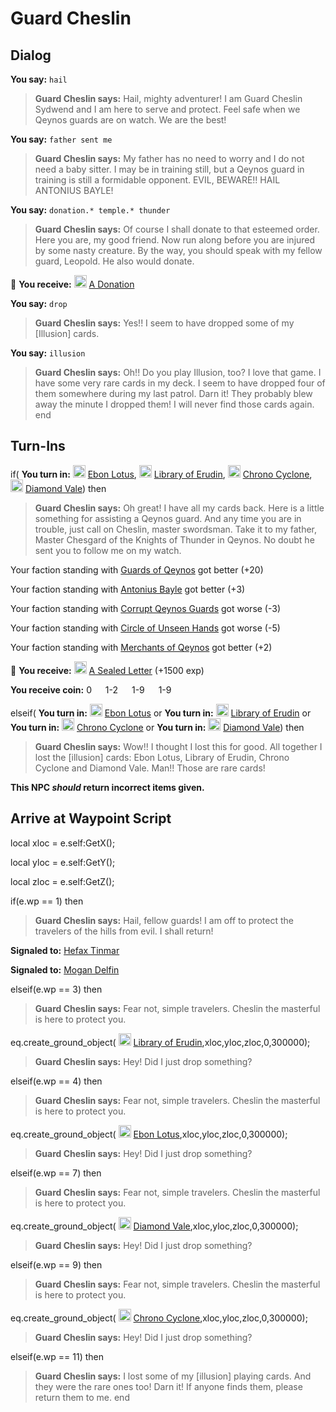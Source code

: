 # Guard Cheslin


## Dialog

**You say:** `hail`



>**Guard Cheslin says:** Hail, mighty adventurer! I am Guard Cheslin Sydwend and I am here to serve and protect. Feel safe when we Qeynos guards are on watch. We are the best!

**You say:** `father sent me`



>**Guard Cheslin says:** My father has no need to worry and I do not need a baby sitter. I may be in training still, but a Qeynos guard in training is still a formidable opponent. EVIL, BEWARE!!   HAIL ANTONIUS BAYLE! 

**You say:** `donation.* temple.* thunder`





>**Guard Cheslin says:** Of course I shall donate to that esteemed order. Here you are, my good friend. Now run along before you are injured by some nasty creature. By the way, you should speak with my fellow guard, Leopold. He also would donate.


 &#127873; **You receive:**  <img style="background:url(/static/icons/blank_slot.gif);width:20px;height:20px;" src="/static/icons/item_644.png" alt="" /> <a
                                href="/item/13295" data-url="13295" class="tooltip-link link">A Donation</a>

**You say:** `drop`



>**Guard Cheslin says:** Yes!! I seem to have dropped some of my [Illusion] cards.

**You say:** `illusion`



>**Guard Cheslin says:** Oh!! Do you play Illusion, too? I love that game. I have some very rare cards in my deck. I seem to have dropped four of them somewhere during my last patrol. Darn it! They probably blew away the minute I dropped them! I will never find those cards again.
end



## Turn-Ins




if( **You turn in:** <img style="background:url(/static/icons/blank_slot.gif);width:20px;height:20px;" src="/static/icons/item_650.png" alt="" /> <a
                                href="/item/13904" data-url="13904" class="tooltip-link link">Ebon Lotus</a>, <img style="background:url(/static/icons/blank_slot.gif);width:20px;height:20px;" src="/static/icons/item_653.png" alt="" /> <a
                                href="/item/13905" data-url="13905" class="tooltip-link link">Library of Erudin</a>, <img style="background:url(/static/icons/blank_slot.gif);width:20px;height:20px;" src="/static/icons/item_649.png" alt="" /> <a
                                href="/item/13906" data-url="13906" class="tooltip-link link">Chrono Cyclone</a>, <img style="background:url(/static/icons/blank_slot.gif);width:20px;height:20px;" src="/static/icons/item_652.png" alt="" /> <a
                                href="/item/13907" data-url="13907" class="tooltip-link link">Diamond Vale</a>) then


>**Guard Cheslin says:** Oh great! I have all my cards back. Here is a little something for assisting a Qeynos guard. And any time you are in trouble, just call on Cheslin, master swordsman. Take it to my father, Master Chesgard of the Knights of Thunder in Qeynos. No doubt he sent you to follow me on my watch.


Your faction standing with [Guards of Qeynos](/faction/262) got better (<span class='text-success'>+20</span>)


Your faction standing with [Antonius Bayle](/faction/219) got better (<span class='text-success'>+3</span>)


Your faction standing with [Corrupt Qeynos Guards](/faction/230) got worse (<span class='text-danger'>-3</span>)


Your faction standing with [Circle of Unseen Hands](/faction/223) got worse (<span class='text-danger'>-5</span>)


Your faction standing with [Merchants of Qeynos](/faction/291) got better (<span class='text-success'>+2</span>)


 &#127873; **You receive:**  <img style="background:url(/static/icons/blank_slot.gif);width:20px;height:20px;" src="/static/icons/item_866.png" alt="" /> <a
                                href="/item/18839" data-url="18839" class="tooltip-link link">A Sealed Letter</a> (+1500 exp)

**You receive coin:** 0 <img src='/static/icons/item_644.png' width='14' height='14'/> 1-2 <img src='/static/icons/item_645.png' width='14' height='14'/> 1-9 <img src='/static/icons/item_646.png' width='14' height='14'/> 1-9 <img src='/static/icons/item_647.png' width='14' height='14'/> 

elseif( **You turn in:** <img style="background:url(/static/icons/blank_slot.gif);width:20px;height:20px;" src="/static/icons/item_650.png" alt="" /> <a
                                href="/item/13904" data-url="13904" class="tooltip-link link">Ebon Lotus</a> or  **You turn in:** <img style="background:url(/static/icons/blank_slot.gif);width:20px;height:20px;" src="/static/icons/item_653.png" alt="" /> <a
                                href="/item/13905" data-url="13905" class="tooltip-link link">Library of Erudin</a> or  **You turn in:** <img style="background:url(/static/icons/blank_slot.gif);width:20px;height:20px;" src="/static/icons/item_649.png" alt="" /> <a
                                href="/item/13906" data-url="13906" class="tooltip-link link">Chrono Cyclone</a> or  **You turn in:** <img style="background:url(/static/icons/blank_slot.gif);width:20px;height:20px;" src="/static/icons/item_652.png" alt="" /> <a
                                href="/item/13907" data-url="13907" class="tooltip-link link">Diamond Vale</a>) then


>**Guard Cheslin says:** Wow!! I thought I lost this for good. All together I lost the [illusion] cards: Ebon Lotus, Library of Erudin, Chrono Cyclone and Diamond Vale. Man!! Those are rare cards!


**This NPC *should* return incorrect items given.**



## Arrive at Waypoint Script

local xloc = e.self:GetX();

local yloc = e.self:GetY();

local zloc = e.self:GetZ();

if(e.wp == 1) then


>**Guard Cheslin says:** Hail, fellow guards! I am off to protect the travelers of the hills from evil. I shall return!


**Signaled to:**  [Hefax Tinmar](/npc/4142)


**Signaled to:**  [Mogan Delfin](/npc/4001)

elseif(e.wp == 3) then


>**Guard Cheslin says:** Fear not, simple travelers. Cheslin the masterful is here to protect you.


eq.create_ground_object( <img style="background:url(/static/icons/blank_slot.gif);width:20px;height:20px;" src="/static/icons/item_653.png" alt="" /> <a
                                href="/item/13905" data-url="13905" class="tooltip-link link">Library of Erudin</a>,xloc,yloc,zloc,0,300000); 


>**Guard Cheslin says:** Hey! Did I just drop something?

elseif(e.wp == 4) then


>**Guard Cheslin says:** Fear not, simple travelers. Cheslin the masterful is here to protect you.


eq.create_ground_object( <img style="background:url(/static/icons/blank_slot.gif);width:20px;height:20px;" src="/static/icons/item_650.png" alt="" /> <a
                                href="/item/13904" data-url="13904" class="tooltip-link link">Ebon Lotus</a>,xloc,yloc,zloc,0,300000); 


>**Guard Cheslin says:** Hey! Did I just drop something?

elseif(e.wp == 7) then


>**Guard Cheslin says:** Fear not, simple travelers. Cheslin the masterful is here to protect you.


eq.create_ground_object( <img style="background:url(/static/icons/blank_slot.gif);width:20px;height:20px;" src="/static/icons/item_652.png" alt="" /> <a
                                href="/item/13907" data-url="13907" class="tooltip-link link">Diamond Vale</a>,xloc,yloc,zloc,0,300000); 


>**Guard Cheslin says:** Hey! Did I just drop something?

elseif(e.wp == 9) then


>**Guard Cheslin says:** Fear not, simple travelers. Cheslin the masterful is here to protect you.


eq.create_ground_object( <img style="background:url(/static/icons/blank_slot.gif);width:20px;height:20px;" src="/static/icons/item_649.png" alt="" /> <a
                                href="/item/13906" data-url="13906" class="tooltip-link link">Chrono Cyclone</a>,xloc,yloc,zloc,0,300000); 


>**Guard Cheslin says:** Hey! Did I just drop something?

elseif(e.wp == 11) then


>**Guard Cheslin says:** I lost some of my [illusion] playing cards. And they were the rare ones too! Darn it! If anyone finds them, please return them to me.
end
